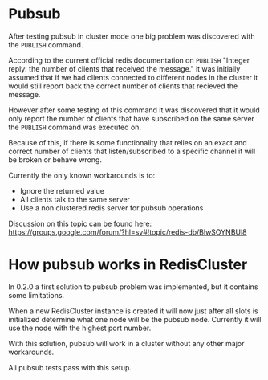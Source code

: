 # Pubsub

After testing pubsub in cluster mode one big problem was discovered with the `PUBLISH` command.

According to the current official redis documentation on `PUBLISH` "Integer reply: the number of clients that received the message." it was initially assumed that if we had clients connected to different nodes in the cluster it would still report back the correct number of clients that recieved the message. 

However after some testing of this command it was discovered that it would only report the number of clients that have subscribed on the same server the `PUBLISH` command was executed on.

Because of this, if there is some functionality that relies on an exact and correct number of clients that listen/subscribed to a specific channel it will be broken or behave wrong.

Currently the only known workarounds is to:

- Ignore the returned value
- All clients talk to the same server
- Use a non clustered redis server for pubsub operations

Discussion on this topic can be found here: https://groups.google.com/forum/?hl=sv#!topic/redis-db/BlwSOYNBUl8



# How pubsub works in RedisCluster

In 0.2.0 a first solution to pubsub problem was implemented, but it contains some limitations.

When a new RedisCluster instance is created it will now just after all slots is initialized determine what one node will be the pubsub node. Currently it will use the node with the highest port number.

With this solution, pubsub will work in a cluster without any other major workarounds.

All pubsub tests pass with this setup.
